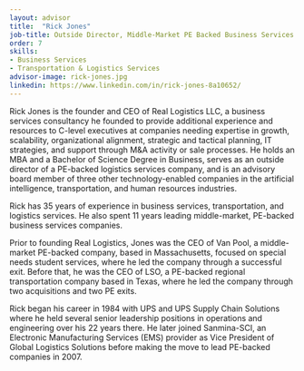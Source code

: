 ```yaml
---
layout: advisor
title:  "Rick Jones"
job-title: Outside Director, Middle-Market PE Backed Business Services Companies
order: 7
skills:
- Business Services
- Transportation & Logistics Services
advisor-image: rick-jones.jpg
linkedin: https://www.linkedin.com/in/rick-jones-8a10652/
---
```

Rick Jones is the founder and CEO of Real Logistics LLC, a business services consultancy he founded to provide additional experience and resources to C-level executives at companies needing expertise in growth, scalability, organizational alignment, strategic and tactical planning, IT strategies, and support through M&A activity or sale processes. He holds an MBA and a Bachelor of Science Degree in Business, serves as an outside director of a PE-backed logistics services company, and is an advisory board member of three other technology-enabled companies in the artificial intelligence, transportation, and human resources industries. 

Rick has 35 years of experience in business services, transportation, and logistics services. He also spent 11 years leading middle-market, PE-backed business services companies. 

Prior to founding Real Logistics, Jones was the CEO of Van Pool, a middle-market PE-backed company, based in Massachusetts, focused on special needs student services, where he led the company through a successful exit. Before that, he was the CEO of LSO, a PE-backed regional transportation company based in Texas, where he led the company through two acquisitions and two PE exits.

Rick began his career in 1984 with UPS and UPS Supply Chain Solutions where he held several senior leadership positions in operations and engineering over his 22 years there. He later joined Sanmina-SCI, an Electronic Manufacturing Services (EMS) provider as Vice President of Global Logistics Solutions before making the move to lead PE-backed companies in 2007.
